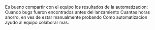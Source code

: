 Es bueno compartir con el equipo los resultados de la automatizacion:
Cuando bugs fueron encontrados antes del lanzamiento
Cuantas horas ahorro, en ves de estar manualmente probando
Como automatizacion ayudo al equipo colaborar mas.
